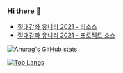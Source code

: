 ### Hi there 👋

- [절대강좌 유니티 2021 - 리소스](https://github.com/IndieGameMaker/UnityBook)
- [절대강좌 유니티 2021 - 프로젝트 소스](https://github.com/IndieGameMaker/SpaceShooter2021)

[![Anurag's GitHub stats](https://github-readme-stats.vercel.app/api?username=indiegamemaker&show_icons=true&theme=cobalt&hides=prs,contribs)](https://github.com/anuraghazra/github-readme-stats)

[![Top Langs](https://github-readme-stats.vercel.app/api/top-langs/?username=indiegamemaker&layout=compact)](https://github.com/anuraghazra/github-readme-stats)
